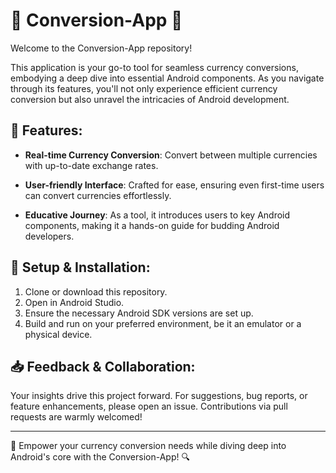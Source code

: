 # 💱 Conversion-App 📱

Welcome to the Conversion-App repository!

This application is your go-to tool for seamless currency conversions, embodying a deep dive into essential Android components. As you navigate through its features, you'll not only experience efficient currency conversion but also unravel the intricacies of Android development.

## 🌟 Features:

- **Real-time Currency Conversion**: Convert between multiple currencies with up-to-date exchange rates.
  
- **User-friendly Interface**: Crafted for ease, ensuring even first-time users can convert currencies effortlessly.
  
- **Educative Journey**: As a tool, it introduces users to key Android components, making it a hands-on guide for budding Android developers.

## 🚀 Setup & Installation:

1. Clone or download this repository.
2. Open in Android Studio.
3. Ensure the necessary Android SDK versions are set up.
4. Build and run on your preferred environment, be it an emulator or a physical device.

## 📥 Feedback & Collaboration:

Your insights drive this project forward. For suggestions, bug reports, or feature enhancements, please open an issue. Contributions via pull requests are warmly welcomed!

---

💸 Empower your currency conversion needs while diving deep into Android's core with the Conversion-App! 🔍
